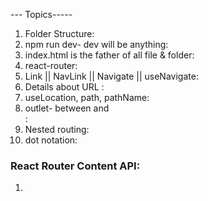 --- Topics-----

1. Folder Structure:
2. npm run dev- dev will be anything:
3.  index.html is the father of all file & folder:
4. react-router:
5. Link || NavLink || Navigate || useNavigate:
6. Details about URL :
7. useLocation, path, pathName: 
8. outlet- between <Navbar/> and <Footer/>:
9.  Nested routing: 
10. dot notation: 
 
### React Router Content API: 
1.